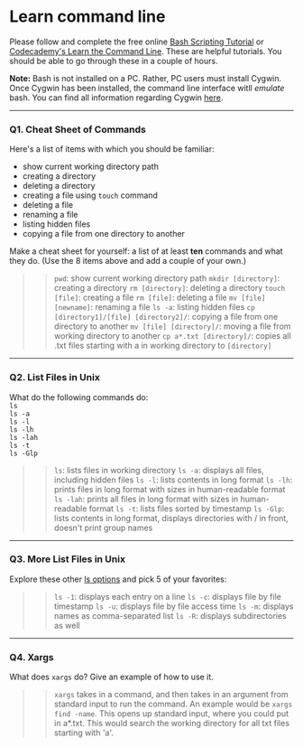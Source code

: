 # Learn command line

Please follow and complete the free online [Bash Scripting Tutorial](https://ryanstutorials.net/bash-scripting-tutorial/) or [Codecademy's Learn the Command Line](https://www.codecademy.com/learn/learn-the-command-line). These are helpful tutorials. You should be able to go through these in a couple of hours.

**Note:** Bash is not installed on a PC. Rather, PC users must install Cygwin. Once Cygwin has been installed, the command line interface witll _emulate_ bash. You can find all information regarding Cygwin [here](https://www.cygwin.com/).

---

### Q1.  Cheat Sheet of Commands  

Here's a list of items with which you should be familiar:  
* show current working directory path
* creating a directory
* deleting a directory
* creating a file using `touch` command
* deleting a file
* renaming a file
* listing hidden files
* copying a file from one directory to another

Make a cheat sheet for yourself: a list of at least **ten** commands and what they do.  (Use the 8 items above and add a couple of your own.)  

> > `pwd`: show current working directory path
> > `mkdir [directory]`: creating a directory
> > `rm [directory]`: deleting a directory
> > `touch [file]`: creating a file
> > `rm [file]`: deleting a file
> > `mv [file] [newname]`: renaming a file
> > `ls -a`: listing hidden files
> > `cp [directory1]/[file] [directory2]/`: copying a file from one directory to another
> > `mv [file] [directory]/`: moving a file from working directory to another
> > `cp a*.txt [directory]/`: copies all .txt files starting with a in working directory to `[directory]`

---

### Q2.  List Files in Unix   

What do the following commands do:  
`ls`  
`ls -a`  
`ls -l`  
`ls -lh`  
`ls -lah`  
`ls -t`  
`ls -Glp`  

> > `ls`: lists files in working directory
> > `ls -a`: displays all files, including hidden files
> > `ls -l`: lists contents in long format
> > `ls -lh`: prints files in long format with sizes in human-readable format
> > `ls -lah`: prints all files in long format with sizes in human-readable format
> > `ls -t`: lists files sorted by timestamp
> > `ls -Glp`: lists contents in long format, displays directories with / in front, doesn't print group names

---

### Q3.  More List Files in Unix  

Explore these other [ls options](http://www.techonthenet.com/unix/basic/ls.php) and pick 5 of your favorites:

> > `ls -1`: displays each entry on a line
> > `ls -c`: displays file by file timestamp
> > `ls -u`: displays file by file access time
> > `ls -m`: displays names as comma-separated list
> > `ls -R`: displays subdirectories as well

---

### Q4.  Xargs   

What does `xargs` do? Give an example of how to use it.

> > `xargs` takes in a command, and then takes in an argument from standard input to run the command. An example would be `xargs find -name`. This opens up standard input, where you could put in a*.txt. This would search the working directory for all txt files starting with 'a'.
